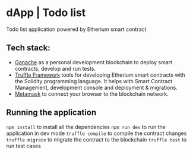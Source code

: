 # dApp | Todo list

Todo list application powered by Etherium smart contract

## Tech stack:
- [Ganache](http://truffleframework.com/ganache) as a personal development blockchain to deploy smart contracts, develop and run tests. 
- [Truffle Framework](http://truffleframework.com/) tools for developing Etherium smart contracts with the Solidity programming language. It helps with Smart Contract Management, development console and deployment & migrations.
- [Metamask](https://chrome.google.com/webstore/detail/metamask/nkbihfbeogaeaoehlefnkodbefgpgknn?hl=en) to connect your browser to the blockchain network.



## Running the application

`npm install` to install all the dependencies
`npm run dev` to run the application in dev mode
`truffle compile` to compile the contract changes
`truffle migrate` to migrate the contract to the blockchain
`truffle test` to run test cases
